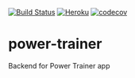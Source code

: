 [![Build Status](https://travis-ci.org/xcesco/power-trainer.svg?branch=master)](https://travis-ci.org/xcesco/power-trainer)
[![Heroku](http://heroku-badge.herokuapp.com/?app=power-trainer&style=flat)](https://power-trainer.herokuapp.com)
[![codecov](https://codecov.io/gh/xcesco/power-trainer/branch/master/graph/badge.svg)](https://codecov.io/gh/xcesco/power-trainer)

# power-trainer
Backend for Power Trainer app
